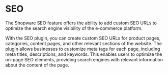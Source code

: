 # SEO

The Shopware SEO feature offers the ability to add custom SEO URLs to optimize the search engine visibility of the e-commerce platform.

With the SEO plugin, you can create custom SEO URLs for product pages, categories, content pages, and other relevant sections of the website. The plugin allows businesses to customize meta tags for each page, including meta titles, descriptions, and keywords. This enables users to optimize the on-page SEO elements, providing search engines with relevant information about the content of the page.
